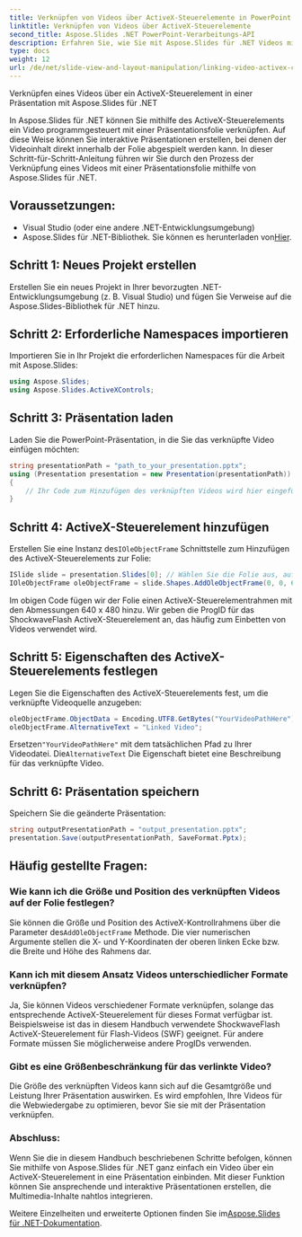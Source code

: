 ```yaml
---
title: Verknüpfen von Videos über ActiveX-Steuerelemente in PowerPoint
linktitle: Verknüpfen von Videos über ActiveX-Steuerelemente
second_title: Aspose.Slides .NET PowerPoint-Verarbeitungs-API
description: Erfahren Sie, wie Sie mit Aspose.Slides für .NET Videos mit PowerPoint-Folien verknüpfen. Diese Schritt-für-Schritt-Anleitung enthält Quellcode und Tipps zum Erstellen interaktiver und ansprechender Präsentationen mit verknüpften Videos.
type: docs
weight: 12
url: /de/net/slide-view-and-layout-manipulation/linking-video-activex-control/
---
```

Verknüpfen eines Videos über ein ActiveX-Steuerelement in einer Präsentation mit Aspose.Slides für .NET

In Aspose.Slides für .NET können Sie mithilfe des ActiveX-Steuerelements ein Video programmgesteuert mit einer Präsentationsfolie verknüpfen. Auf diese Weise können Sie interaktive Präsentationen erstellen, bei denen der Videoinhalt direkt innerhalb der Folie abgespielt werden kann. In dieser Schritt-für-Schritt-Anleitung führen wir Sie durch den Prozess der Verknüpfung eines Videos mit einer Präsentationsfolie mithilfe von Aspose.Slides für .NET.

## Voraussetzungen:
- Visual Studio (oder eine andere .NET-Entwicklungsumgebung)
-  Aspose.Slides für .NET-Bibliothek. Sie können es herunterladen von[Hier](https://releases.aspose.com/slides/net/).

## Schritt 1: Neues Projekt erstellen
Erstellen Sie ein neues Projekt in Ihrer bevorzugten .NET-Entwicklungsumgebung (z. B. Visual Studio) und fügen Sie Verweise auf die Aspose.Slides-Bibliothek für .NET hinzu.

## Schritt 2: Erforderliche Namespaces importieren
Importieren Sie in Ihr Projekt die erforderlichen Namespaces für die Arbeit mit Aspose.Slides:

```csharp
using Aspose.Slides;
using Aspose.Slides.ActiveXControls;
```

## Schritt 3: Präsentation laden
Laden Sie die PowerPoint-Präsentation, in die Sie das verknüpfte Video einfügen möchten:

```csharp
string presentationPath = "path_to_your_presentation.pptx";
using (Presentation presentation = new Presentation(presentationPath))
{
    // Ihr Code zum Hinzufügen des verknüpften Videos wird hier eingefügt
}
```

## Schritt 4: ActiveX-Steuerelement hinzufügen
 Erstellen Sie eine Instanz des`IOleObjectFrame` Schnittstelle zum Hinzufügen des ActiveX-Steuerelements zur Folie:

```csharp
ISlide slide = presentation.Slides[0]; // Wählen Sie die Folie aus, auf der Sie das Video hinzufügen möchten
IOleObjectFrame oleObjectFrame = slide.Shapes.AddOleObjectFrame(0, 0, 640, 480, "Video", "ShockwaveFlash.ShockwaveFlash.10");
```

Im obigen Code fügen wir der Folie einen ActiveX-Steuerelementrahmen mit den Abmessungen 640 x 480 hinzu. Wir geben die ProgID für das ShockwaveFlash ActiveX-Steuerelement an, das häufig zum Einbetten von Videos verwendet wird.

## Schritt 5: Eigenschaften des ActiveX-Steuerelements festlegen
Legen Sie die Eigenschaften des ActiveX-Steuerelements fest, um die verknüpfte Videoquelle anzugeben:

```csharp
oleObjectFrame.ObjectData = Encoding.UTF8.GetBytes("YourVideoPathHere"); // Ersetzen Sie es durch den tatsächlichen Videodateipfad.
oleObjectFrame.AlternativeText = "Linked Video";
```

 Ersetzen`"YourVideoPathHere"` mit dem tatsächlichen Pfad zu Ihrer Videodatei. Die`AlternativeText` Die Eigenschaft bietet eine Beschreibung für das verknüpfte Video.

## Schritt 6: Präsentation speichern
Speichern Sie die geänderte Präsentation:

```csharp
string outputPresentationPath = "output_presentation.pptx";
presentation.Save(outputPresentationPath, SaveFormat.Pptx);
```

## Häufig gestellte Fragen:

### Wie kann ich die Größe und Position des verknüpften Videos auf der Folie festlegen?
Sie können die Größe und Position des ActiveX-Kontrollrahmens über die Parameter des`AddOleObjectFrame` Methode. Die vier numerischen Argumente stellen die X- und Y-Koordinaten der oberen linken Ecke bzw. die Breite und Höhe des Rahmens dar.

### Kann ich mit diesem Ansatz Videos unterschiedlicher Formate verknüpfen?
Ja, Sie können Videos verschiedener Formate verknüpfen, solange das entsprechende ActiveX-Steuerelement für dieses Format verfügbar ist. Beispielsweise ist das in diesem Handbuch verwendete ShockwaveFlash ActiveX-Steuerelement für Flash-Videos (SWF) geeignet. Für andere Formate müssen Sie möglicherweise andere ProgIDs verwenden.

### Gibt es eine Größenbeschränkung für das verlinkte Video?
Die Größe des verknüpften Videos kann sich auf die Gesamtgröße und Leistung Ihrer Präsentation auswirken. Es wird empfohlen, Ihre Videos für die Webwiedergabe zu optimieren, bevor Sie sie mit der Präsentation verknüpfen.

### Abschluss:
Wenn Sie die in diesem Handbuch beschriebenen Schritte befolgen, können Sie mithilfe von Aspose.Slides für .NET ganz einfach ein Video über ein ActiveX-Steuerelement in eine Präsentation einbinden. Mit dieser Funktion können Sie ansprechende und interaktive Präsentationen erstellen, die Multimedia-Inhalte nahtlos integrieren.

 Weitere Einzelheiten und erweiterte Optionen finden Sie im[Aspose.Slides für .NET-Dokumentation](https://reference.aspose.com/slides/net/).